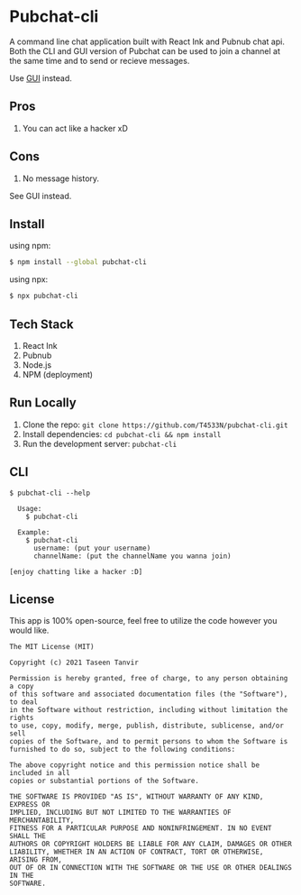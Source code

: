 # Pubchat-cli

A command line chat application built with React Ink and Pubnub chat api. Both the CLI and GUI version of Pubchat can be used to join a channel at the same time and to send or recieve messages.

Use [GUI](https://github.com/T4533N/pubchat-gui) instead.

## Pros

1. You can act like a hacker xD

## Cons

1. No message history.

See GUI instead.

## Install

using npm:

```bash
$ npm install --global pubchat-cli
```
using npx: 

```bash
$ npx pubchat-cli
```

## Tech Stack

1. React Ink
2. Pubnub
3. Node.js
4. NPM (deployment)

## Run Locally

1. Clone the repo: `git clone https://github.com/T4533N/pubchat-cli.git`
2. Install dependencies: `cd pubchat-cli && npm install`
3. Run the development server: `pubchat-cli`

## CLI

```
$ pubchat-cli --help

  Usage:
    $ pubchat-cli 
	
  Example:
    $ pubchat-cli
      username: (put your username)
      channelName: (put the channelName you wanna join)

[enjoy chatting like a hacker :D]

```


## License

This app is 100% open-source, feel free to utilize the code however you would like.

```
The MIT License (MIT)

Copyright (c) 2021 Taseen Tanvir

Permission is hereby granted, free of charge, to any person obtaining a copy
of this software and associated documentation files (the "Software"), to deal
in the Software without restriction, including without limitation the rights
to use, copy, modify, merge, publish, distribute, sublicense, and/or sell
copies of the Software, and to permit persons to whom the Software is
furnished to do so, subject to the following conditions:

The above copyright notice and this permission notice shall be included in all
copies or substantial portions of the Software.

THE SOFTWARE IS PROVIDED "AS IS", WITHOUT WARRANTY OF ANY KIND, EXPRESS OR
IMPLIED, INCLUDING BUT NOT LIMITED TO THE WARRANTIES OF MERCHANTABILITY,
FITNESS FOR A PARTICULAR PURPOSE AND NONINFRINGEMENT. IN NO EVENT SHALL THE
AUTHORS OR COPYRIGHT HOLDERS BE LIABLE FOR ANY CLAIM, DAMAGES OR OTHER
LIABILITY, WHETHER IN AN ACTION OF CONTRACT, TORT OR OTHERWISE, ARISING FROM,
OUT OF OR IN CONNECTION WITH THE SOFTWARE OR THE USE OR OTHER DEALINGS IN THE
SOFTWARE.
```

